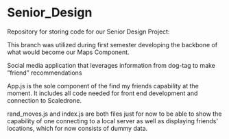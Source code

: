 # Senior_Design
Repository for storing code for our Senior Design Project:

This branch was utilized during first semester developing the backbone of what would become our Maps Component. 

Social media application that leverages information from dog-tag to make ”friend” recommendations

App.js is the sole component of the find my friends capability at the moment. It includes all code needed for front end development and connection to Scaledrone.

rand_moves.js and index.js are both files just for now to be able to show the capability of one connecting to a local server as well as displaying friends' locations, which for now consists of dummy data. 


